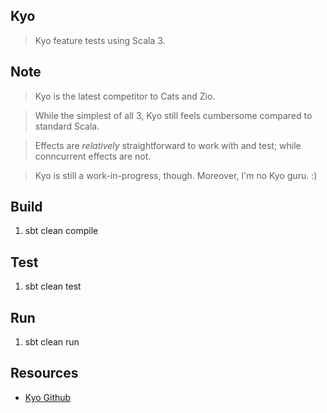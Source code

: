Kyo
---
>Kyo feature tests using Scala 3.

Note
----
>Kyo is the latest competitor to Cats and Zio.

>While the simplest of all 3, Kyo still feels cumbersome compared to standard Scala.

>Effects are *relatively* straightforward to work with and test; while conncurrent effects are not.

>Kyo is still a work-in-progress, though. Moreover, I'm no Kyo guru. :)

Build
-----
1. sbt clean compile

Test
----
1. sbt clean test

Run
---
1. sbt clean run

Resources
---------
* [Kyo Github](https://github.com/getkyo/kyo#)